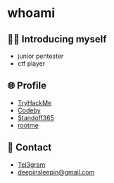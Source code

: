 # whoami






##  :man_technologist: Introducing myself
-  junior pentester
-  ctf player

## :globe_with_meridians: Profile
-  [TryHackMe](https://tryhackme.com/r/p/kowmap)
-  [Codeby](https://codeby.games/profile)
-  [Standoff365](https://standoff365.com/profile/kowmap/)
-  [rootme](https://www.root-me.org/kowmap?lang=ru#a5f533a97f7403843b78b7b353aa7dd8)

## :e-mail: Contact
-  [Tel3gram](https://t.me/bulletindatemple)
-  deepinsleepin@gmail.com


